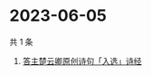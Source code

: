 # 2023-06-05

共 1 条

<!-- BEGIN -->
<!-- 最后更新时间 Mon Jun 05 2023 00:13:36 GMT+0800 (China Standard Time) -->

1. [答主楚云卿原创诗句「入选」诗经](https://www.zhihu.com/search?q=答主楚云卿原创诗句「入选」诗经)

<!-- END -->
